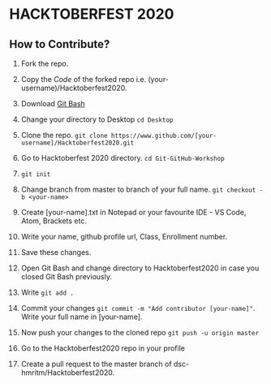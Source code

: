 # HACKTOBERFEST 2020

## How to Contribute?
1. Fork the repo.
2. Copy the _Code_ of the forked repo i.e. (your-username)/Hacktoberfest2020.
3. Download [Git Bash](https://git-scm.com/downloads)
4. Change your directory to Desktop ```cd Desktop ```

5. Clone the repo. ``` git clone https://www.github.com/[your-username]/Hacktoberfest2020.git ```

6. Go to Hacktoberfest 2020 directory. ``` cd Git-GitHub-Workshop ```

7. ``` git init ```

8. Change branch from master to branch of your full name. ``` git checkout -b <your-name> ```

9. Create [your-name].txt in Notepad or your favourite IDE - VS Code, Atom, Brackets etc.
10. Write your name, github profile url, Class, Enrollment number.
11. Save these changes.
12. Open Git Bash and change directory to Hacktoberfest2020 in case you closed Git Bash previously. 
13. Write ``` git add . ``` 
14. Commit your changes ``` git commit -m "Add contributor [your-name]" ```. Write your full name in [your-name]. 
15. Now push your changes to the cloned repo ``` git push -u origin master ```
16. Go to the Hacktoberfest2020 repo in your profile 
17. Create a pull request to the master branch of dsc-hmritm/Hacktoberfest2020.

